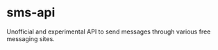 sms-api
===========

Unofficial and experimental API to send messages through various free messaging sites.
